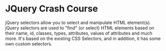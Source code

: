﻿# JQuery Crash Course

 jQuery selectors allow you to select and manipulate HTML element(s). jQuery selectors are used to "find" (or select) HTML elements based on their name, id, classes, types, attributes, values of attributes and much more. It's based on the existing CSS Selectors, and in addition, it has some own custom selectors.
